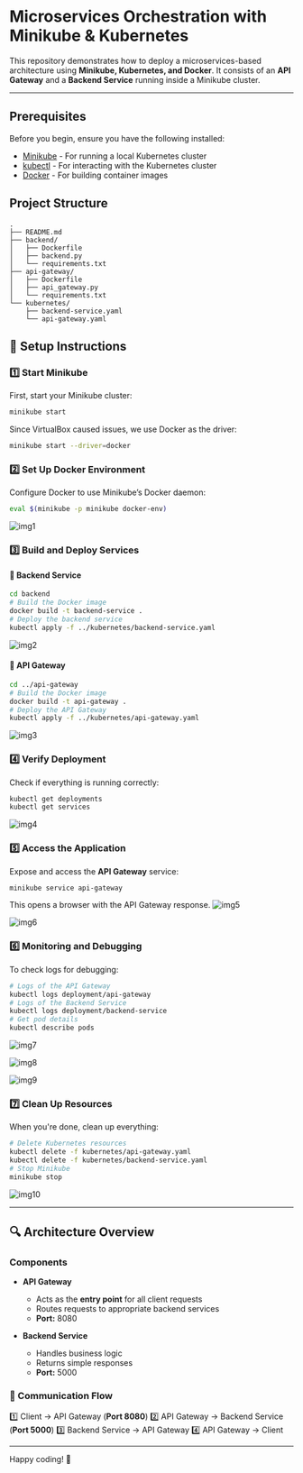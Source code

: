 # Microservices Orchestration with Minikube & Kubernetes

This repository demonstrates how to deploy a microservices-based architecture using **Minikube, Kubernetes, and Docker**. It consists of an **API Gateway** and a **Backend Service** running inside a Minikube cluster.

---
## Prerequisites

Before you begin, ensure you have the following installed:
- [Minikube](https://minikube.sigs.k8s.io/docs/start/) - For running a local Kubernetes cluster
- [kubectl](https://kubernetes.io/docs/tasks/tools/install-kubectl/) - For interacting with the Kubernetes cluster
- [Docker](https://docs.docker.com/get-docker/) - For building container images

## Project Structure

```
.
├── README.md
├── backend/
│   ├── Dockerfile
│   ├── backend.py
│   └── requirements.txt
├── api-gateway/
│   ├── Dockerfile
│   ├── api_gateway.py
│   └── requirements.txt
└── kubernetes/
    ├── backend-service.yaml
    └── api-gateway.yaml
```

## 🚀 **Setup Instructions**

### **1️⃣ Start Minikube**

First, start your Minikube cluster:

```bash
minikube start
```

Since VirtualBox caused issues, we use Docker as the driver:
```bash
minikube start --driver=docker
```


### **2️⃣ Set Up Docker Environment**
Configure Docker to use Minikube’s Docker daemon:
```bash
eval $(minikube -p minikube docker-env)
```

![img1](https://github.com/divyanshsaxena002/Dockspace/blob/2f29da4e4d679b09f0307fc6a196ebbcb8d3cd3f/11.Microservices%20Orchestration%20with%20Minikube%20and%20Kubernetes/images/1.png)

### **3️⃣ Build and Deploy Services**

#### **🔹 Backend Service**
```bash
cd backend
# Build the Docker image
docker build -t backend-service .
# Deploy the backend service
kubectl apply -f ../kubernetes/backend-service.yaml
```
![img2](https://github.com/divyanshsaxena002/Dockspace/blob/2f29da4e4d679b09f0307fc6a196ebbcb8d3cd3f/11.Microservices%20Orchestration%20with%20Minikube%20and%20Kubernetes/images/2.png)
#### **🔹 API Gateway**
```bash
cd ../api-gateway
# Build the Docker image
docker build -t api-gateway .
# Deploy the API Gateway
kubectl apply -f ../kubernetes/api-gateway.yaml
```
![img3](https://github.com/divyanshsaxena002/Dockspace/blob/2f29da4e4d679b09f0307fc6a196ebbcb8d3cd3f/11.Microservices%20Orchestration%20with%20Minikube%20and%20Kubernetes/images/3.png)

### **4️⃣ Verify Deployment**
Check if everything is running correctly:
```bash
kubectl get deployments
kubectl get services
```
![img4](https://github.com/divyanshsaxena002/Dockspace/blob/2f29da4e4d679b09f0307fc6a196ebbcb8d3cd3f/11.Microservices%20Orchestration%20with%20Minikube%20and%20Kubernetes/images/4.png)
### **5️⃣ Access the Application**
Expose and access the **API Gateway** service:
```bash
minikube service api-gateway
```
This opens a browser with the API Gateway response.
![img5](https://github.com/divyanshsaxena002/Dockspace/blob/2f29da4e4d679b09f0307fc6a196ebbcb8d3cd3f/11.Microservices%20Orchestration%20with%20Minikube%20and%20Kubernetes/images/6.png)

![img6](https://github.com/divyanshsaxena002/Dockspace/blob/2f29da4e4d679b09f0307fc6a196ebbcb8d3cd3f/11.Microservices%20Orchestration%20with%20Minikube%20and%20Kubernetes/images/5.png)

### **6️⃣ Monitoring and Debugging**
To check logs for debugging:
```bash
# Logs of the API Gateway
kubectl logs deployment/api-gateway
# Logs of the Backend Service
kubectl logs deployment/backend-service
# Get pod details
kubectl describe pods
```
![img7](https://github.com/divyanshsaxena002/Dockspace/blob/2f29da4e4d679b09f0307fc6a196ebbcb8d3cd3f/11.Microservices%20Orchestration%20with%20Minikube%20and%20Kubernetes/images/7.png)

![img8](https://github.com/divyanshsaxena002/Dockspace/blob/2f29da4e4d679b09f0307fc6a196ebbcb8d3cd3f/11.Microservices%20Orchestration%20with%20Minikube%20and%20Kubernetes/images/8.png)

![img9](https://github.com/divyanshsaxena002/Dockspace/blob/2f29da4e4d679b09f0307fc6a196ebbcb8d3cd3f/11.Microservices%20Orchestration%20with%20Minikube%20and%20Kubernetes/images/9.png)

### **7️⃣ Clean Up Resources**
When you're done, clean up everything:
```bash
# Delete Kubernetes resources
kubectl delete -f kubernetes/api-gateway.yaml
kubectl delete -f kubernetes/backend-service.yaml
# Stop Minikube
minikube stop
```
![img10](https://github.com/divyanshsaxena002/Dockspace/blob/2f29da4e4d679b09f0307fc6a196ebbcb8d3cd3f/11.Microservices%20Orchestration%20with%20Minikube%20and%20Kubernetes/images/10.png)

---

## **🔍 Architecture Overview**
### **Components**
- **API Gateway**
  - Acts as the **entry point** for all client requests
  - Routes requests to appropriate backend services
  - **Port:** 8080

- **Backend Service**
  - Handles business logic
  - Returns simple responses
  - **Port:** 5000

### **🔁 Communication Flow**
1️⃣ Client → API Gateway (**Port 8080**)
2️⃣ API Gateway → Backend Service (**Port 5000**)
3️⃣ Backend Service → API Gateway
4️⃣ API Gateway → Client

---



Happy coding! 🚀






